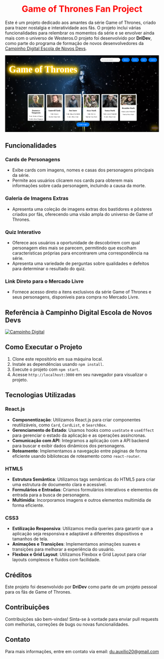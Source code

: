 <h1 align="center"><strong style="color:red;">Game of Thrones Fan Project</strong></h1>

Este é um projeto dedicado aos amantes da série Game of Thrones, criado para trazer nostalgia e interatividade aos fãs. O projeto inclui várias funcionalidades para relembrar os momentos da série e se envolver ainda mais com o universo de Westeros.O projeto foi desenvolvido por **DriDev**, como parte do programa de formação de novos desenvolvedores da [Campinho Digital Escola de Novos Devs](https://edu.campinhodigital.org/).

![Game of Thrones Fan Project](https://github.com/DriDri1308/projet/raw/master/Captura%20de%20tela%20de%202024-06-05%2020-10-02.png)

## Funcionalidades

### Cards de Personagens
- Exibe cards com imagens, nomes e casas dos personagens principais da série.
- Permite aos usuários clicarem nos cards para obterem mais informações sobre cada personagem, incluindo a causa da morte.

### Galeria de Imagens Extras
- Apresenta uma coleção de imagens extras dos bastidores e pôsteres criados por fãs, oferecendo uma visão ampla do universo de Game of Thrones.

### Quiz Interativo
- Oferece aos usuários a oportunidade de descobrirem com qual personagem eles mais se parecem, permitindo que escolham características próprias para encontrarem uma correspondência na série.
- Apresenta uma variedade de perguntas sobre qualidades e defeitos para determinar o resultado do quiz.

### Link Direto para o Mercado Livre
- Fornece acesso direto a itens exclusivos da série Game of Thrones e seus personagens, disponíveis para compra no Mercado Livre.

## Referência à Campinho Digital Escola de Novos Devs

[![Campinho Digital](https://edu.campinhodigital.org/pluginfile.php/1/core_admin/logocompact/300x300/1707862617/logo_campinho_compacto.png)](https://edu.campinhodigital.org/)

## Como Executar o Projeto

1. Clone este repositório em sua máquina local.
2. Instale as dependências usando `npm install`.
3. Execute o projeto com `npm start`.
4. Acesse `http://localhost:3000` em seu navegador para visualizar o projeto.


## Tecnologias Utilizadas

### React.js
- **Componentização**: Utilizamos React.js para criar componentes reutilizáveis, como `Card`, `CardList`, e `SearchBox`.
- **Gerenciamento de Estado**: Usamos hooks como `useState` e `useEffect` para gerenciar o estado da aplicação e as operações assíncronas.
- **Comunicação com API**: Integramos a aplicação com a API backend para buscar e exibir dados dinâmicos dos personagens.
- **Roteamento**: Implementamos a navegação entre páginas de forma eficiente usando bibliotecas de roteamento como `react-router`.

### HTML5
- **Estrutura Semântica**: Utilizamos tags semânticas do HTML5 para criar uma estrutura de documento clara e acessível.
- **Formulários e Entradas**: Criamos formulários interativos e elementos de entrada para a busca de personagens.
- **Multimídia**: Incorporamos imagens e outros elementos multimídia de forma eficiente.

### CSS3
- **Estilização Responsiva**: Utilizamos media queries para garantir que a aplicação seja responsiva e adaptável a diferentes dispositivos e tamanhos de tela.
- **Animações e Transições**: Implementamos animações suaves e transições para melhorar a experiência do usuário.
- **Flexbox e Grid Layout**: Utilizamos Flexbox e Grid Layout para criar layouts complexos e fluidos com facilidade.

## Créditos

Este projeto foi desenvolvido por <strong>DriDev</strong> como parte de um projeto pessoal para os fãs de Game of Thrones.

## Contribuições

Contribuições são bem-vindas! Sinta-se à vontade para enviar pull requests com melhorias, correções de bugs ou novas funcionalidades.

## Contato

Para mais informações, entre em contato via email: du.auxilio20@gmail.com
